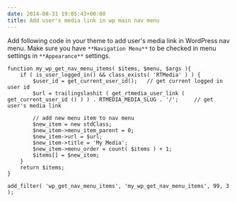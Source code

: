 ```yaml
---
date: 2014-08-31 19:05:43+00:00
title: Add user's media link in wp main nav menu
---
```


Add following code in your theme to add user's media link in WordPress nav menu. Make sure you have `**Navigation Menu**` to be checked in menu settings in `**Appearance**` settings.

    
    function my_wp_get_nav_menu_items( $items, $menu, $args ){
    	if ( is_user_logged_in() && class_exists( 'RTMedia' ) ) {
    		$user_id = get_current_user_id();	// get current logged in user id
    		$url = trailingslashit ( get_rtmedia_user_link ( get_current_user_id () ) ) . RTMEDIA_MEDIA_SLUG . '/'; 	// get user's media link
    
    		// add new menu item to nav menu
    		$new_item = new stdClass;
    		$new_item->menu_item_parent = 0;
    		$new_item->url = $url;
    		$new_item->title = 'My Media';
    		$new_item->menu_order = count( $items ) + 1;
    		$items[] = $new_item;
    	}
    	return $items;
    }
    
    add_filter( 'wp_get_nav_menu_items', 'my_wp_get_nav_menu_items', 99, 3 );
